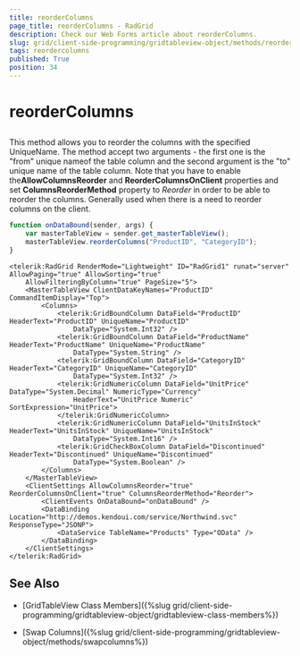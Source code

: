```yaml
---
title: reorderColumns
page_title: reorderColumns - RadGrid
description: Check our Web Forms article about reorderColumns.
slug: grid/client-side-programming/gridtableview-object/methods/reordercolumns
tags: reordercolumns
published: True
position: 34
---
```


# reorderColumns



## 

This method allows you to reorder the columns with the specified UniqueName. The method accept two arguments - the first one is the "from" unique nameof the table column and the second argument is the "to" unique name of the table column. Note that you have to enable the**AllowColumnsReorder** and **ReorderColumnsOnClient** properties and set **ColumnsReorderMethod** property to *Reorder* in order to be able to reorder the columns. Generally used when there is a need to reorder columns on the client.

````JavaScript
function onDataBound(sender, args) {
    var masterTableView = sender.get_masterTableView();
    masterTableView.reorderColumns("ProductID", "CategoryID");
}
````

````ASP.NET
<telerik:RadGrid RenderMode="Lightweight" ID="RadGrid1" runat="server" AllowPaging="true" AllowSorting="true"
    AllowFilteringByColumn="true" PageSize="5">
    <MasterTableView ClientDataKeyNames="ProductID" CommandItemDisplay="Top">
        <Columns>
            <telerik:GridBoundColumn DataField="ProductID" HeaderText="ProductID" UniqueName="ProductID"
                DataType="System.Int32" />
            <telerik:GridBoundColumn DataField="ProductName" HeaderText="ProductName" UniqueName="ProductName"
                DataType="System.String" />
            <telerik:GridBoundColumn DataField="CategoryID" HeaderText="CategoryID" UniqueName="CategoryID"
                DataType="System.Int32" />
            <telerik:GridNumericColumn DataField="UnitPrice" DataType="System.Decimal" NumericType="Currency"
                HeaderText="UnitPrice Numeric" SortExpression="UnitPrice">
            </telerik:GridNumericColumn>
            <telerik:GridNumericColumn DataField="UnitsInStock" HeaderText="UnitsInStock" UniqueName="UnitsInStock"
                DataType="System.Int16" />
            <telerik:GridCheckBoxColumn DataField="Discontinued" HeaderText="Discontinued" UniqueName="Discontinued"
                DataType="System.Boolean" />
        </Columns>
    </MasterTableView>
    <ClientSettings AllowColumnsReorder="true" ReorderColumnsOnClient="true" ColumnsReorderMethod="Reorder">
        <ClientEvents OnDataBound="onDataBound" />
        <DataBinding Location="http://demos.kendoui.com/service/Northwind.svc" ResponseType="JSONP">
            <DataService TableName="Products" Type="OData" />
        </DataBinding>
    </ClientSettings>
</telerik:RadGrid>
````



## See Also

 * [GridTableView Class Members]({%slug grid/client-side-programming/gridtableview-object/gridtableview-class-members%})

 * [Swap Columns]({%slug grid/client-side-programming/gridtableview-object/methods/swapcolumns%})
